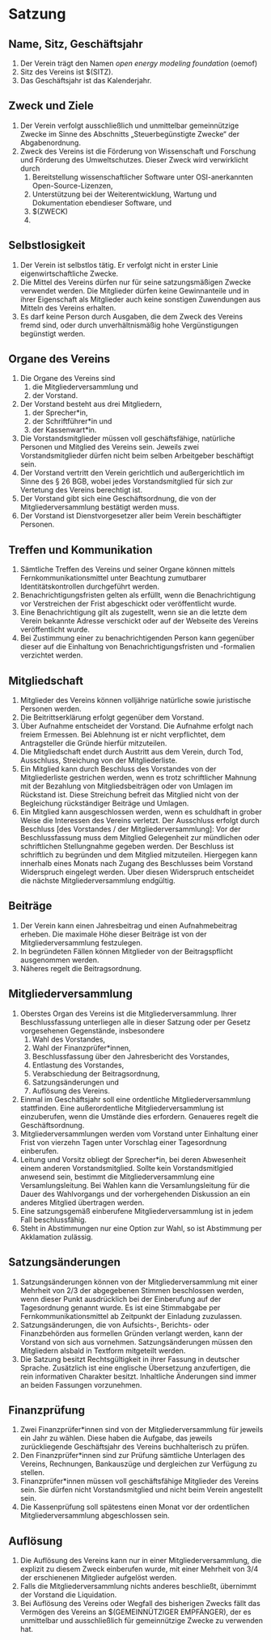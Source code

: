 # Satzung


## Name, Sitz, Geschäftsjahr

1.   Der Verein trägt den Namen *open energy modeling foundation* (oemof)
2.   Sitz des Vereins ist $(SITZ).
3.   Das Geschäftsjahr ist das Kalenderjahr.


## Zweck und Ziele

1. Der Verein verfolgt ausschließlich und unmittelbar gemeinnützige Zwecke im Sinne des Abschnitts „Steuerbegünstigte Zwecke“ der Abgabenordnung.
2. Zweck des Vereins ist die Förderung von Wissenschaft und Forschung und Förderung des Umweltschutzes.
    Dieser Zweck wird verwirklicht durch
    1. Bereitstellung wissenschaftlicher Software unter OSI-anerkannten Open-Source-Lizenzen,
    2. Unterstützung bei der Weiterentwicklung, Wartung und Dokumentation ebendieser Software, und
    3. $(ZWECK)
    4. 


## Selbstlosigkeit

1. Der Verein ist selbstlos tätig. Er verfolgt nicht in erster Linie eigenwirtschaftliche Zwecke.
2. Die Mittel des Vereins dürfen nur für seine satzungsmäßigen Zwecke verwendet werden.
    Die Mitglieder dürfen keine Gewinnanteile und in ihrer Eigenschaft als Mitglieder auch keine sonstigen Zuwendungen aus Mitteln des Vereins erhalten.
3. Es darf keine Person durch Ausgaben, die dem Zweck des Vereins fremd sind, oder durch unverhältnismäßig hohe Vergünstigungen begünstigt werden.


## Organe des Vereins

1. Die Organe des Vereins sind
    1. die Mitgliederversammlung und
    2. der Vorstand.
2. Der Vorstand besteht aus drei Mitgliedern,
    1. der Sprecher*in,
    2. der Schriftführer*in und
    3. der Kassenwart*in.
3.  Die Vorstandsmitglieder müssen voll geschäftsfähige, natürliche Personen und Mitglied des Vereins sein.
    Jeweils zwei Vorstandsmitglieder dürfen nicht beim selben Arbeitgeber beschäftigt sein.
3. Der Vorstand vertritt den Verein gerichtlich und außergerichtlich im Sinne des § 26 BGB,
    wobei jedes Vorstandsmitglied für sich zur Vertetung des Vereins berechtigt ist.
4. Der Vorstand gibt sich eine Geschäftsordnung, die von der Mitgliederversammlung bestätigt werden muss.
6.   Der Vorstand ist Dienstvorgesetzer aller beim Verein beschäftigter Personen.


## Treffen und Kommunikation

1. Sämtliche Treffen des Vereins und seiner Organe können mittels Fernkommunikationsmittel unter Beachtung zumutbarer Identitätskontrollen durchgeführt werden.
2. Benachrichtigungsfristen gelten als erfüllt, wenn die Benachrichtigung vor Verstreichen der Frist abgeschickt oder veröffentlicht wurde.
3. Eine Benachrichtigung gilt als zugestellt, wenn sie an die letzte dem Verein bekannte Adresse verschickt oder auf der Webseite des Vereins veröffentlicht wurde.
4. Bei Zustimmung einer zu benachrichtigenden Person kann gegenüber dieser auf die Einhaltung von Benachrichtigungsfristen und -formalien verzichtet werden.


## Mitgliedschaft

1. Mitglieder des Vereins können volljährige natürliche sowie juristische Personen werden.
2. Die Beitrittserklärung erfolgt gegenüber dem Vorstand.
3. Über Aufnahme entscheidet der Vorstand. Die Aufnahme erfolgt nach freiem Ermessen.
    Bei Ablehnung ist er nicht verpflichtet, dem Antragsteller die Gründe hierfür mitzuteilen.
4. Die Mitgliedschaft endet durch Austritt aus dem Verein, durch Tod, Ausschluss, Streichung von der Mitgliederliste.
5. Ein Mitglied kann durch Beschluss des Vorstandes von der Mitgliederliste gestrichen werden, wenn es trotz schriftlicher Mahnung mit der Bezahlung von Mitgliedsbeiträgen oder von Umlagen im Rückstand ist.
    Diese Streichung befreit das Mitglied nicht von der Begleichung rückständiger Beiträge und Umlagen.
6. Ein Mitglied kann ausgeschlossen werden, wenn es schuldhaft in grober Weise die Interessen des Vereins verletzt. Der Ausschluss erfolgt durch Beschluss [des Vorstandes / der Mitgliederversammlung]: Vor der Beschlussfassung muss dem Mitglied Gelegenheit zur mündlichen oder schriftlichen Stellungnahme gegeben werden. Der Beschluss ist schriftlich zu begründen und dem Mitglied mitzuteilen. Hiergegen kann innerhalb eines Monats nach Zugang des Beschlusses beim Vorstand Widerspruch eingelegt werden. Über diesen Widerspruch entscheidet die nächste Mitgliederversammlung endgültig.


## Beiträge

1. Der Verein kann einen Jahresbeitrag und einen Aufnahmebeitrag erheben.
    Die maximale Höhe dieser Beiträge ist von der Mitgliederversammlung festzulegen.
2. In begründeten Fällen können Mitglieder von der Beitragspflicht ausgenommen werden.
3. Näheres regelt die Beitragsordnung.


## Mitgliederversammlung

1. Oberstes Organ des Vereins ist die Mitgliederversammlung.
    Ihrer Beschlussfassung unterliegen alle in dieser Satzung oder per Gesetz vorgesehenen Gegenstände,
    insbesondere
    1. Wahl des Vorstandes,
    2. Wahl der Finanzprüfer*innen,
    3. Beschlussfassung über den Jahresbericht des Vorstandes,
    4. Entlastung des Vorstandes,
    6. Verabschiedung der Beitragsordnung,
    8. Satzungsänderungen und
    9. Auflösung des Vereins.
2. Einmal im Geschäftsjahr soll eine ordentliche Mitgliederversammlung stattfinden.
    Eine außerordentliche Mitgliederversammlung ist einzuberufen,
    wenn die Umstände dies erfordern. Genaueres regelt die Geschäftsordnung.
3. Mitgliederversammlungen werden vom Vorstand unter Einhaltung einer Frist von vierzehn Tagen unter Vorschlag einer Tagesordnung einberufen.
4. Leitung und Vorsitz obliegt der Sprecher*in, bei deren Abwesenheit einem anderen Vorstandsmitglied.
    Sollte kein Vorstandsmitlgied anwesend sein, bestimmt die Mitgliederversammlung eine Versamlungsleitung.
    Bei Wahlen kann die Versamlungsleitung für die Dauer des Wahlvorgangs und der vorhergehenden Diskussion an ein anderes Mitglied übertragen werden.
5. Eine satzungsgemäß einberufene Mitgliederversammlung ist in jedem Fall beschlussfähig.
6. Steht in Abstimmungen nur eine Option zur Wahl, so ist Abstimmung per Akklamation zulässig.


## Satzungsänderungen

1. Satzungsänderungen können von der Mitgliederversammlung mit einer Mehrheit von 2/3 der abgegebenen Stimmen beschlossen werden,
    wenn dieser Punkt ausdrücklich bei der Einberufung auf der Tagesordnung genannt wurde.
    Es ist eine Stimmabgabe per Fernkommunikationsmittel ab Zeitpunkt der Einladung zuzulassen.
2. Satzungsänderungen, die von Aufsichts-, Berichts- oder Finanzbehörden aus formellen Gründen verlangt werden, kann der Vorstand von sich aus vornehmen.
    Satzungsänderungen müssen den Mitgliedern alsbald in Textform mitgeteilt werden.
3. Die Satzung besitzt Rechtsgültigkeit in ihrer Fassung in deutscher Sprache.
    Zusätzlich ist eine englische Übersetzung anzufertigen,
    die rein informativen Charakter besitzt.
    Inhaltliche Änderungen sind immer an beiden Fassungen vorzunehmen.


## Finanzprüfung

1. Zwei Finanzprüfer*innen sind von der Mitgliederversammlung für jeweils ein Jahr zu wählen.
    Diese haben die Aufgabe, das jeweils zurückliegende Geschäftsjahr des Vereins buchhalterisch zu prüfen.
2. Den Finanzprüfer*innen sind zur Prüfung sämtliche Unterlagen des Vereins, Rechnungen, Bankauszüge und dergleichen zur Verfügung zu stellen.
3. Finanzprüfer*innen müssen voll geschäftsfähige Mitglieder des Vereins sein.
    Sie dürfen nicht Vorstandsmitglied und nicht beim Verein angestellt sein.
4. Die Kassenprüfung soll spätestens einen Monat vor der ordentlichen Mitgliederversammlung abgeschlossen sein.


## Auflösung

1. Die Auflösung des Vereins kann nur in einer Mitgliederversammlung,
    die explizit zu diesem Zweck einberufen wurde,
    mit einer Mehrheit von 3/4 der erschienenen Mitglieder aufgelöst werden.
2. Falls die Mitgliederversammlung nichts anderes beschließt, übernimmt der Vorstand die Liquidation.
3. Bei Auflösung des Vereins oder Wegfall des bisherigen Zwecks fällt das Vermögen des Vereins an $(GEMEINNÜTZIGER EMPFÄNGER),
    der es unmittelbar und ausschließlich für gemeinnützige Zwecke zu verwenden hat.
